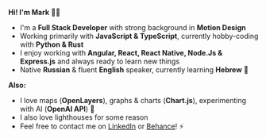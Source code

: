 __Hi! I'm Mark__ :man_technologist:

* I'm a __Full Stack Developer__ with strong background in __Motion Design__
* Working primarily with __JavaScript & TypeScript__, currently hobby-coding with __Python & Rust__
* I enjoy working with __Angular, React, React Native, Node.Js & Express.js__ and always ready to learn new things
* Native __Russian__ & fluent __English__ speaker, currently learning __Hebrew__ 🌴

__Also:__
* I love maps (__OpenLayers__), graphs & charts (__Chart.js__), experimenting with AI (__OpenAI API__) 🤖
* I also love lighthouses for some reason
* Feel free to contact me on <a href="https://www.linkedin.com/in/mark-andrew-jft/">LinkedIn</a> or <a href="https://www.behance.net/mark-andrew-jft">Behance</a>! ⚡
